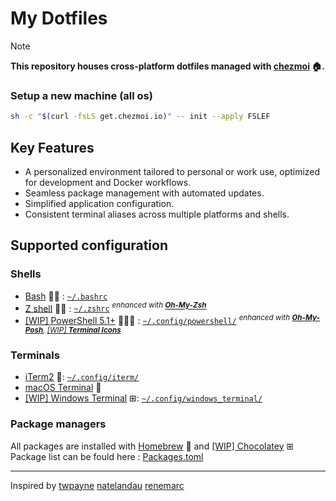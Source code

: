 # My Dotfiles

> [!NOTE]
> **This repository houses cross-platform dotfiles managed with [chezmoi](https://www.chezmoi.io/) 🏠.**


### Setup a new machine (all os)

```bash
sh -c "$(curl -fsLS get.chezmoi.io)" -- init --apply FSLEF
```

## Key Features

- A personalized environment tailored to personal or work use, optimized for development and Docker workflows.
- Seamless package management with automated updates.
- Simplified application configuration.
- Consistent terminal aliases across multiple platforms and shells.

## Supported configuration

### Shells

- [Bash](https://www.gnu.org/software/bash/) 🐧 : [`~/.bashrc`](./home/dot_bashrc)
- [Z shell](http://zsh.sourceforge.net/) 🐧 : [`~/.zshrc`](./home/dot_zshrc) _<sup>enhanced with [**Oh-My-Zsh**](https://ohmyz.sh/)</sup>_
- [[WIP] PowerShell 5.1+](https://github.com/PowerShell/PowerShell) 🐧⊞ : [`~/.config/powershell/`](./dot_config/powershell/) _<sup>enhanced with [**Oh-My-Posh**](https://github.com/JanDeDobbeleer/oh-my-posh), [[WIP] **Terminal Icons**](https://github.com/devblackops/Terminal-Icons)</sup>_

### Terminals

- [iTerm2](https://iterm2.com/) : [`~/.config/iterm/`](./dot_config/iterm)
- [macOS Terminal](https://support.apple.com/en-ca/guide/terminal/welcome/mac) 
- [[WIP] Windows Terminal](https://www.microsoft.com/en-us/p/windows-terminal-preview/9n0dx20hk701) ⊞: [`~/.config/windows_terminal/`](./dot_config/windows_terminal)

### Package managers

All packages are installed with [Homebrew](https://brew.sh/)  and [[WIP] Chocolatey](https://chocolatey.org/) ⊞
Package list can be fould here : [Packages.toml](./home/.chezmoidata/packages.toml)


---

Inspired by [twpayne](https://github.com/twpayne/dotfiles) [natelandau](https://github.com/natelandau/dotfiles) [renemarc](https://github.com/renemarc/dotfiles)